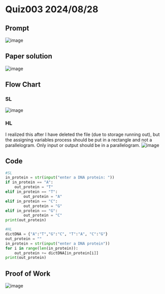 # Quiz003 2024/08/28

## Prompt
![image](https://github.com/user-attachments/assets/3859b400-f1ed-4baa-ae43-6c56cd285aaa)

## Paper solution
![image](https://github.com/user-attachments/assets/a1e89694-39c3-460b-bb9c-a5ee80fe0c2f)

## Flow Chart
### SL
![image](https://github.com/user-attachments/assets/35df39d4-7e33-4572-aeb6-dc8cc25d9209)

### HL
I realized this after I have deleted the file (due to storage running out), but the assigning variables process should be put in a rectangle and not a parallelogram. Only input or output should be in a parallelogram. 
![image](https://github.com/user-attachments/assets/c34e220c-b8ca-47ad-a942-3de0c3f34b64)


## Code
```.py
#SL
in_protein = str(input("enter a DNA protein: "))
if in_protein == "A":
    out_protein = "T"
elif in_protein == "T":
        out_protein = "A"
elif in_protein == "C":
        out_protein = "G"
elif in_protein == "G":
        out_protein = "C"
print(out_protein)

#HL
dictDNA = {"A":"T","G":"C", "T":"A", "C":"G"}
out_protein = ""
in_protein = str(input("enter a DNA protein"))
for i in range(len(in_protein)):
    out_protein += dictDNA[in_protein[i]]
print(out_protein)
```


## Proof of Work
![image](https://github.com/user-attachments/assets/7211581a-aac9-49ba-b448-5d2f5be5b4fb)
